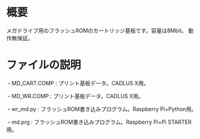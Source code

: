 # 概要
メガドライブ用のフラッシュROMのカートリッジ基板です。容量は8Mbit。
動作無保証。

# ファイルの説明
・MD_CART.COMP : プリント基板データ。CADLUS X用。

・MD_WR.COMP : プリント基板データ。CADLUS X用。

・wr_md.py : フラッシュROM書き込みプログラム。Raspberry Pi+Python用。

・md.prg : フラッシュROM書き込みプログラム。Raspberry Pi+Pi STARTER用。

